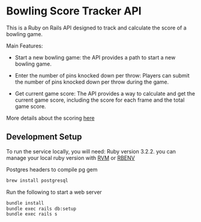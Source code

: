 # Bowling Score Tracker API

This is a Ruby on Rails API designed to track and calculate the score of a bowling game.

Main Features:

- Start a new bowling game: the API provides a path to start a new bowling game.

- Enter the number of pins knocked down per throw: Players can submit the number of pins knocked down per throw during the game.

- Get current game score: The API provides a way to calculate and get the current game score, including the score for each frame and the total game score.

More details about the scoring [here](https://es.wikipedia.org/wiki/Bowling)

## Development Setup

To run the service locally, you will need:
Ruby version 3.2.2. you can manage your local ruby version with [RVM](https://rvm.io/) or [RBENV](https://github.com/rbenv/rbenv)

Postgres headers to compile pg gem
```bash
brew install postgresql
```

Run the following to start a web server
```bash
bundle install
bundle exec rails db:setup
bundle exec rails s
```